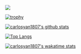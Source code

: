 ![](https://img.shields.io/badge/Hi~-I'm&nbsp;Carlos.-da282a)

[![trophy](https://github-profile-trophy.vercel.app/?username=carlosyan1807&theme=onedark)](https://github.com/ryo-ma/github-profile-trophy)

[![carlosyan1807's github stats](https://github-readme-stats.vercel.app/api?username=carlosyan1807&count_private=true&show_icons=true&theme=onedark)](https://github.com/anuraghazra/github-readme-stats)

[![Top Langs](https://github-readme-stats.vercel.app/api/top-langs/?username=carlosyan1807&layout=compact&theme=onedark&show_icons=true)](https://github.com/anuraghazra/github-readme-stats)

[![carlosyan1807's wakatime stats](https://github-readme-stats.vercel.app/api/wakatime?username=cybercarlos&show_icons=true&theme=onedark)](https://github.com/anuraghazra/github-readme-stats)

<!--
**UncleCarlos/UncleCarlos** is a ✨ _special_ ✨ repository because its `README.md` (this file) appears on your GitHub profile.

### Hi there 👋

Here are some ideas to get you started:

- 🔭 I’m currently working on ...
- 🌱 I’m currently learning ...
- 👯 I’m looking to collaborate on ...
- 🤔 I’m looking for help with ...
- 💬 Ask me about ...
- 📫 How to reach me: ...
- 😄 Pronouns: ...
- ⚡ Fun fact: ...
-->
